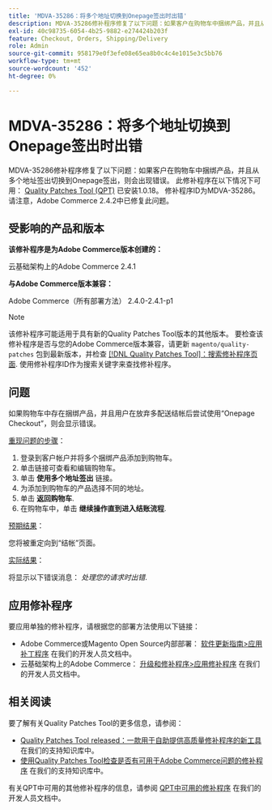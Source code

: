 ```yaml
---
title: 'MDVA-35286：将多个地址切换到Onepage签出时出错'
description: MDVA-35286修补程序修复了以下问题：如果客户在购物车中捆绑产品，并且从多个地址签出切换到Onepage签出，则会出现错误。 安装[Quality Patches Tool (QPT)](/help/announcements/adobe-commerce-announcements/magento-quality-patches-released-new-tool-to-self-serve-quality-patches.md) 1.0.18后，即可使用此修补程序。 修补程序ID为MDVA-35286。 请注意，Adobe Commerce 2.4.2中已修复此问题。
exl-id: 40c98735-6054-4b25-9882-e274424b203f
feature: Checkout, Orders, Shipping/Delivery
role: Admin
source-git-commit: 958179e0f3efe08e65ea8b0c4c4e1015e3c5bb76
workflow-type: tm+mt
source-wordcount: '452'
ht-degree: 0%

---
```


# MDVA-35286：将多个地址切换到Onepage签出时出错

MDVA-35286修补程序修复了以下问题：如果客户在购物车中捆绑产品，并且从多个地址签出切换到Onepage签出，则会出现错误。 此修补程序在以下情况下可用： [Quality Patches Tool (QPT)](/help/announcements/adobe-commerce-announcements/magento-quality-patches-released-new-tool-to-self-serve-quality-patches.md) 已安装1.0.18。 修补程序ID为MDVA-35286。 请注意，Adobe Commerce 2.4.2中已修复此问题。

## 受影响的产品和版本

**该修补程序是为Adobe Commerce版本创建的：**

云基础架构上的Adobe Commerce 2.4.1

**与Adobe Commerce版本兼容：**

Adobe Commerce（所有部署方法） 2.4.0-2.4.1-p1

>[!NOTE]
>
>该修补程序可能适用于具有新的Quality Patches Tool版本的其他版本。 要检查该修补程序是否与您的Adobe Commerce版本兼容，请更新 `magento/quality-patches` 包到最新版本，并检查 [[!DNL Quality Patches Tool]：搜索修补程序页面](https://devdocs.magento.com/quality-patches/tool.html#patch-grid). 使用修补程序ID作为搜索关键字来查找修补程序。

## 问题

如果购物车中存在捆绑产品，并且用户在放弃多配送结帐后尝试使用“Onepage Checkout”，则会显示错误。

<u>重现问题的步骤</u>：

1. 登录到客户帐户并将多个捆绑产品添加到购物车。
1. 单击链接可查看和编辑购物车。
1. 单击 **使用多个地址签出** 链接。
1. 为添加到购物车的产品选择不同的地址。
1. 单击 **返回购物车**.
1. 在购物车中，单击 **继续操作直到进入结账流程**.

<u>预期结果</u>：

您将被重定向到“结帐”页面。

<u>实际结果</u>：

将显示以下错误消息： *处理您的请求时出错*.

## 应用修补程序

要应用单独的修补程序，请根据您的部署方法使用以下链接：

* Adobe Commerce或Magento Open Source内部部署： [软件更新指南>应用补丁程序](https://devdocs.magento.com/guides/v2.4/comp-mgr/patching/mqp.html) 在我们的开发人员文档中。
* 云基础架构上的Adobe Commerce： [升级和修补程序>应用修补程序](https://devdocs.magento.com/cloud/project/project-patch.html) 在我们的开发人员文档中。

## 相关阅读

要了解有关Quality Patches Tool的更多信息，请参阅：

* [Quality Patches Tool released：一款用于自助提供高质量修补程序的新工具](/help/announcements/adobe-commerce-announcements/magento-quality-patches-released-new-tool-to-self-serve-quality-patches.md) 在我们的支持知识库中。
* [使用Quality Patches Tool检查是否有可用于Adobe Commerce问题的修补程序](/help/support-tools/patches-available-in-qpt-tool/check-patch-for-magento-issue-with-magento-quality-patches.md) 在我们的支持知识库中。

有关QPT中可用的其他修补程序的信息，请参阅 [QPT中可用的修补程序](https://devdocs.magento.com/quality-patches/tool.html#patch-grid) 在我们的开发人员文档中。
